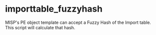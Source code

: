 # importtable_fuzzyhash
MISP's PE object template can accept a Fuzzy Hash of the Import table. This script will calculate that hash.
